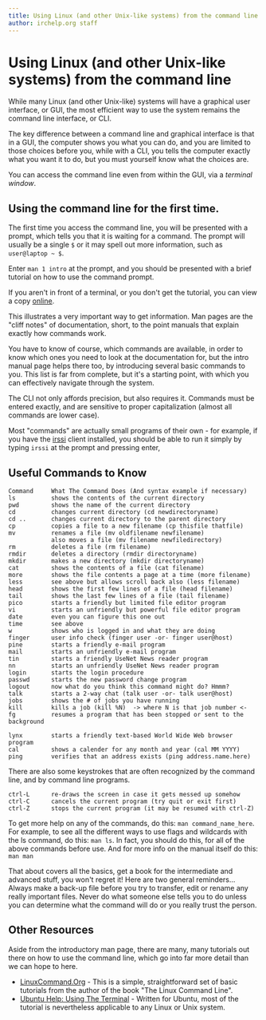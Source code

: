 ```yaml
---
title: Using Linux (and other Unix-like systems) from the command line
author: irchelp.org staff
---
```


# Using Linux (and other Unix-like systems) from the command line

While many Linux (and other Unix-like) systems will have a graphical user interface, or GUI, the most efficient way to use the system remains the command line interface, or CLI.

The key difference between a command line and graphical interface is that in a GUI, the computer shows you what you can do, and you are limited to those choices before you, while with a CLI, you tells the computer exactly what you want it to do, but you must yourself know what the choices are.

You can access the command line even from within the GUI, via a *terminal window*. 

## Using the command line for the first time.

The first time you access the command line, you will be presented with a prompt, which tells you that it is waiting for a command. The prompt will usually be a single `$` or it may spell out more information, such as `user@laptop ~ $`. 

Enter `man 1 intro` at the prompt, and you should be presented with a brief tutorial on how to use the command prompt.

If you aren't in front of a terminal, or you don't get the tutorial, you can view a copy [online](http://man7.org/linux/man-pages/man1/intro.1.html).

This illustrates a very important way to get information. Man pages are the "cliff notes" of documentation, short, to the point manuals that explain exactly how commands work.

You have to know of course, which commands are available, in order to know which ones you need to look at the documentation for, but the intro manual page helps there too, by introducing several basic commands to you. This list is far from complete, but it's a starting point, with which you can effectively navigate through the system.

The CLI not only affords precision, but also requires it. Commands must be entered exactly, and are sensitive to proper capitalization (almost all commands are lower case).

Most "commands" are actually small programs of their own - for example, if you have the [irssi](/irchelp/clients/unix/irssi.html) client installed, you should be able to run it simply by typing `irssi` at the prompt and pressing enter,

## Useful Commands to Know
    
    Command     What The Command Does (And syntax example if necessary)
    ls          shows the contents of the current directory
    pwd         shows the name of the current directory
    cd          changes current directory (cd newdirectoryname)
    cd ..	    changes current directory to the parent directory
    cp          copies a file to a new filename (cp thisfile thatfile)
    mv	        renames a file (mv oldfilename newfilename)
                also moves a file (mv filename newfiledirectory)
    rm          deletes a file (rm filename)
    rmdir       deletes a directory (rmdir directoryname)
    mkdir       makes a new directory (mkdir directoryname)
    cat         shows the contents of a file (cat filename)
    more        shows the file contents a page at a time (more filename)
    less        see above but allows scroll back also (less filename)
    head        shows the first few lines of a file (head filename)
    tail        shows the last few lines of a file (tail filename)
    pico        starts a friendly but limited file editor program
    vi          starts an unfriendly but powerful file editor program
    date        even you can figure this one out 
    time        see above
    w           shows who is logged in and what they are doing
    finger      user info check (finger user -or- finger user@host)
    pine        starts a friendly e-mail program
    mail        starts an unfriendly e-mail program
    tin         starts a friendly UseNet News reader program
    nn          starts an unfriendly UseNet News reader program
    login       starts the login procedure
    passwd      starts the new password change program
    logout      now what do you think this command might do? Hmmm?
    talk        starts a 2-way chat (talk user -or- talk user@host)
    jobs        shows the # of jobs you have running
    kill        kills a job (kill %N)  -> where N is that job number <-
    fg          resumes a program that has been stopped or sent to the background

    lynx        starts a friendly text-based World Wide Web browser program
    cal         shows a calender for any month and year (cal MM YYYY)
    ping        verifies that an address exists (ping address.name.here)
    
There are also some keystrokes that are often recognized by the command line, and by command line programs.

    ctrl-L      re-draws the screen in case it gets messed up somehow    
    ctrl-C      cancels the current program (try quit or exit first)
    ctrl-Z      stops the current program (it may be resumed with ctrl-Z)

    

To get more help on any of the commands, do this: `man command_name_here`.
For example, to see all the different ways to use flags and wildcards with the
ls command, do this: `man ls`. In fact, you should do this, for all of the
above commands before use. And for more info on the manual itself do this:
`man man`

That about covers all the basics, get a book for the intermediate and advanced
stuff, you won't regret it! Here are two general reminders... Always make a
back-up file before you try to transfer, edit or rename any really important
files. Never do what someone else tells you to do unless you can determine
what the command will do or you really trust the person.


## Other Resources

Aside from the introductory man page, there are many, many tutorials out there on how to use the command line, which go into far more detail than we can hope to here.

* [LinuxCommand.Org](http://linuxcommand.org/) - This is a simple, straightforward set of basic tutorials from the author of the book "The Linux Command Line".
* [Ubuntu Help: Using The Terminal](https://help.ubuntu.com/community/UsingTheTerminal) - Written for Ubuntu, most of the tutorial is nevertheless applicable to any Linux or Unix system.
